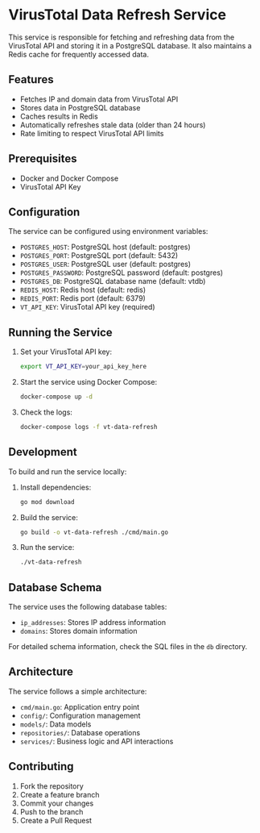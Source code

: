 # VirusTotal Data Refresh Service

This service is responsible for fetching and refreshing data from the VirusTotal API and storing it in a PostgreSQL database. It also maintains a Redis cache for frequently accessed data.

## Features

- Fetches IP and domain data from VirusTotal API
- Stores data in PostgreSQL database
- Caches results in Redis
- Automatically refreshes stale data (older than 24 hours)
- Rate limiting to respect VirusTotal API limits

## Prerequisites

- Docker and Docker Compose
- VirusTotal API Key

## Configuration

The service can be configured using environment variables:

- `POSTGRES_HOST`: PostgreSQL host (default: postgres)
- `POSTGRES_PORT`: PostgreSQL port (default: 5432)
- `POSTGRES_USER`: PostgreSQL user (default: postgres)
- `POSTGRES_PASSWORD`: PostgreSQL password (default: postgres)
- `POSTGRES_DB`: PostgreSQL database name (default: vtdb)
- `REDIS_HOST`: Redis host (default: redis)
- `REDIS_PORT`: Redis port (default: 6379)
- `VT_API_KEY`: VirusTotal API key (required)

## Running the Service

1. Set your VirusTotal API key:
   ```bash
   export VT_API_KEY=your_api_key_here
   ```

2. Start the service using Docker Compose:
   ```bash
   docker-compose up -d
   ```

3. Check the logs:
   ```bash
   docker-compose logs -f vt-data-refresh
   ```

## Development

To build and run the service locally:

1. Install dependencies:
   ```bash
   go mod download
   ```

2. Build the service:
   ```bash
   go build -o vt-data-refresh ./cmd/main.go
   ```

3. Run the service:
   ```bash
   ./vt-data-refresh
   ```

## Database Schema

The service uses the following database tables:

- `ip_addresses`: Stores IP address information
- `domains`: Stores domain information

For detailed schema information, check the SQL files in the `db` directory.

## Architecture

The service follows a simple architecture:

- `cmd/main.go`: Application entry point
- `config/`: Configuration management
- `models/`: Data models
- `repositories/`: Database operations
- `services/`: Business logic and API interactions

## Contributing

1. Fork the repository
2. Create a feature branch
3. Commit your changes
4. Push to the branch
5. Create a Pull Request 